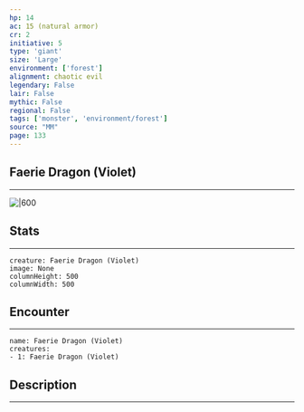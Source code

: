 ```yaml
---
hp: 14
ac: 15 (natural armor)
cr: 2
initiative: 5
type: 'giant'    
size: 'Large'
environment: ['forest']
alignment: chaotic evil
legendary: False
lair: False
mythic: False
regional: False
tags: ['monster', 'environment/forest']
source: "MM"
page: 133
---
```


## Faerie Dragon (Violet)
---

![|600](D:/Program%20Files/5e.tools/img/bestiary/MM/Faerie%20Dragon.jpg)

## Stats
---

```statblock
creature: Faerie Dragon (Violet)
image: None
columnHeight: 500
columnWidth: 500
```

## Encounter
---

```encounter-table
name: Faerie Dragon (Violet)
creatures:
- 1: Faerie Dragon (Violet)
```

## Description
---




